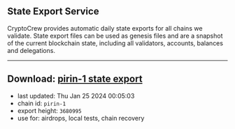 ## State Export Service
CryptoCrew provides automatic daily state exports for all chains we validate. State export files can be used as genesis files and are a snapshot of the current blockchain state, including all validators, accounts, balances and delegations.

---
**Download: [pirin-1 state export](https://dl.ccvalidators.com/SERVICE/nolus/pirin-1_export_3680995.json)**
---

- last updated: Thu Jan 25 2024 00:05:03
- chain id: `pirin-1`
- export height: `3680995`
- use for: airdrops, local tests, chain recovery
